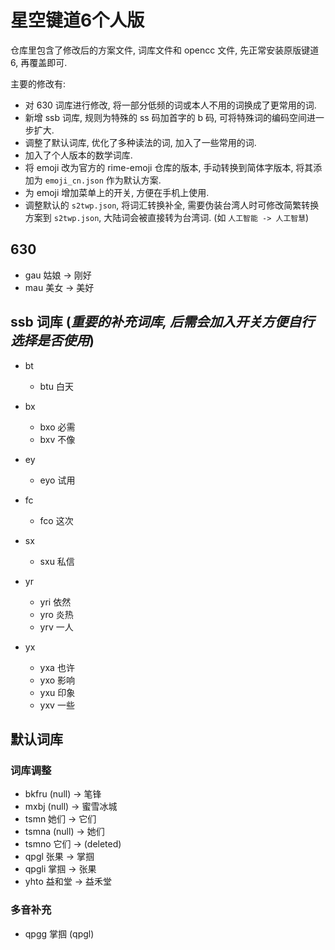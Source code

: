 # 星空键道6个人版

仓库里包含了修改后的方案文件, 词库文件和 opencc 文件, 先正常安装原版键道6, 再覆盖即可.

主要的修改有:

- 对 630 词库进行修改, 将一部分低频的词或本人不用的词换成了更常用的词.
- 新增 ssb 词库, 规则为特殊的 ss 码加首字的 b 码, 可将特殊词的编码空间进一步扩大.
- 调整了默认词库, 优化了多种读法的词, 加入了一些常用的词.
- 加入了个人版本的数学词库.
- 将 emoji 改为官方的 rime-emoji 仓库的版本, 手动转换到简体字版本, 将其添加为 `emoji_cn.json` 作为默认方案.
- 为 emoji 增加菜单上的开关, 方便在手机上使用.
- 调整默认的 `s2twp.json`, 将词汇转换补全, 需要伪装台湾人时可修改简繁转换方案到 `s2twp.json`, 大陆词会被直接转为台湾词. (如 `人工智能 -> 人工智慧`)

## 630

- gau 姑娘 -> 刚好
- mau 美女 -> 美好

## ssb 词库 (***重要的补充词库, 后需会加入开关方便自行选择是否使用***)

- bt
  - btu 白天

- bx
  - bxo 必需
  - bxv 不像

- ey
  - eyo 试用

- fc
  - fco 这次

- sx
  - sxu 私信

- yr
  - yri 依然
  - yro 炎热
  - yrv 一人

- yx
  - yxa 也许
  - yxo 影响
  - yxu 印象
  - yxv 一些

## 默认词库

### 词库调整

- bkfru (null) -> 笔锋
- mxbj (null) -> 蜜雪冰城
- tsmn 她们 -> 它们
- tsmna (null) -> 她们
- tsmno 它们 -> (deleted)
- qpgl 张果 -> 掌掴
- qpgli 掌掴 -> 张果
- yhto 益和堂 -> 益禾堂

### 多音补充

- qpgg 掌掴 (qpgl)
